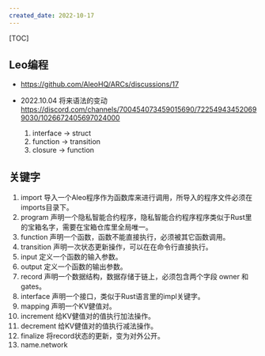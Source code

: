 ```yaml
---
created_date: 2022-10-17
---
```


[TOC]

## Leo编程
- https://github.com/AleoHQ/ARCs/discussions/17

- 2022.10.04 将来语法的变动 https://discord.com/channels/700454073459015690/722549434520699030/1026672405697024000
    1. interface -> struct
    2. function -> transition
    3. closure -> function

## 关键字
1. import 导入一个Aleo程序作为函数库来进行调用，所导入的程序文件必须在imports目录下。
2. program  声明一个隐私智能合约程序，隐私智能合约程序程序类似于Rust里的宝箱名字，需要在宝箱仓库里全局唯一。
3. function 声明一个函数，函数不能直接执行，必须被其它函数调用。
4. transition 声明一次状态更新操作，可以在在命令行直接执行。
5. input 定义一个函数的输入参数。
6. output 定义一个函数的输出参数。
7. record  声明一个数据结构，数据存储于链上，必须包含两个字段 owner 和 gates。
8. interface 声明一个接口，类似于Rust语言里的impl关键字。
9.  mapping  声明一个KV健值对。
10. increment 给KV健值对的值执行加法操作。
11. decrement 给KV健值对的值执行减法操作。
12. finalize  将record状态的更新，变为对外公开。
13. name.network
